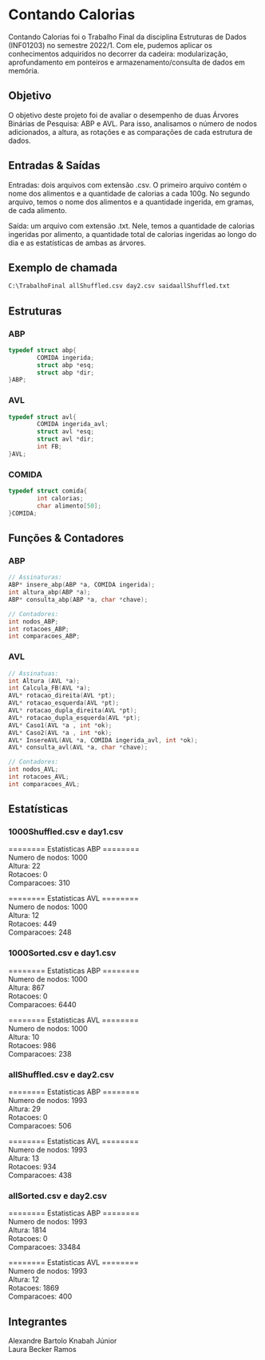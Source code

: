 # Contando Calorias

Contando Calorias foi o Trabalho Final da disciplina Estruturas de Dados (INF01203) no semestre 2022/1. Com ele, pudemos aplicar os conhecimentos adquiridos no decorrer da cadeira: modularização, aprofundamento em ponteiros e armazenamento/consulta de dados em memória.

## Objetivo

O objetivo deste projeto foi de avaliar o desempenho de duas Árvores Binárias de Pesquisa: ABP e AVL. Para isso, analisamos o número de nodos adicionados, a altura, as rotações e as comparações de cada estrutura de dados.

## Entradas & Saídas

Entradas: dois arquivos com extensão .csv. O primeiro arquivo contém o nome dos alimentos e a quantidade de calorias a cada 100g. No segundo arquivo, temos o nome dos alimentos e a quantidade ingerida, em gramas, de cada alimento.

Saída: um arquivo com extensão .txt. Nele, temos a quantidade de calorias ingeridas por alimento, a quantidade total de calorias ingeridas ao longo do dia e as estatísticas de ambas as árvores. 

## Exemplo de chamada

```bash
C:\TrabalhoFinal allShuffled.csv day2.csv saidaallShuffled.txt
```

## Estruturas

### ABP

```c
typedef struct abp{
        COMIDA ingerida;
        struct abp *esq;
        struct abp *dir;
}ABP;
```

### AVL

```c
typedef struct avl{
        COMIDA ingerida_avl;
        struct avl *esq;
        struct avl *dir;
        int FB;
}AVL;
```


### COMIDA

```c
typedef struct comida{
        int calorias;
        char alimento[50];
}COMIDA;
```

## Funções & Contadores

### ABP

```c
// Assinaturas:
ABP* insere_abp(ABP *a, COMIDA ingerida);
int altura_abp(ABP *a);
ABP* consulta_abp(ABP *a, char *chave);

// Contadores:
int nodos_ABP;
int rotacoes_ABP;
int comparacoes_ABP;
```

### AVL

```c
// Assinatuas:
int Altura (AVL *a);
int Calcula_FB(AVL *a);
AVL* rotacao_direita(AVL *pt);
AVL* rotacao_esquerda(AVL *pt);
AVL* rotacao_dupla_direita(AVL *pt);
AVL* rotacao_dupla_esquerda(AVL *pt);
AVL* Caso1(AVL *a , int *ok);
AVL* Caso2(AVL *a , int *ok);
AVL* InsereAVL(AVL *a, COMIDA ingerida_avl, int *ok);
AVL* consulta_avl(AVL *a, char *chave);

// Contadores:
int nodos_AVL;
int rotacoes_AVL;
int comparacoes_AVL;
```

## Estatísticas 

### 1000Shuffled.csv e day1.csv
======== Estatisticas ABP ========  
Numero de nodos: 1000  
Altura: 22  
Rotacoes: 0  
Comparacoes: 310  

======== Estatisticas AVL ========  
Numero de nodos: 1000  
Altura: 12  
Rotacoes: 449  
Comparacoes: 248  

### 1000Sorted.csv e day1.csv
======== Estatisticas ABP ========  
Numero de nodos: 1000  
Altura: 867  
Rotacoes: 0  
Comparacoes: 6440  

======== Estatisticas AVL ========  
Numero de nodos: 1000  
Altura: 10  
Rotacoes: 986  
Comparacoes: 238  

### allShuffled.csv e day2.csv
======== Estatisticas ABP ========  
Numero de nodos: 1993  
Altura: 29  
Rotacoes: 0  
Comparacoes: 506  

======== Estatisticas AVL ========  
Numero de nodos: 1993  
Altura: 13  
Rotacoes: 934  
Comparacoes: 438  

### allSorted.csv e day2.csv
======== Estatisticas ABP ========  
Numero de nodos: 1993  
Altura: 1814  
Rotacoes: 0  
Comparacoes: 33484  

======== Estatisticas AVL ========  
Numero de nodos: 1993  
Altura: 12  
Rotacoes: 1869  
Comparacoes: 400  

## Integrantes 

Alexandre Bartolo Knabah Júnior  
Laura Becker Ramos
